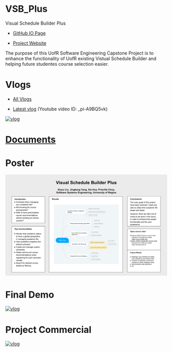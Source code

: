 # VSB_Plus

Visual Schedule Builder Plus

- [GitHub IO Page](https://yang242j.github.io/VSB_Plus)

- [Project Website](http://15.223.123.122)

The purpose of this UofR Software Engineering Capstone Project is to enhance the functionality of UofR existing Vistual Schedule Builder and helping future studentes course selection easier.

# Vlogs

- [All Vlogs](Document/Presentation%20%26%20Meetings/Vlogs)

- [Latest vlog](https://www.youtube.com/watch?v=_pi-A9BQ5vk) (Youtube video ID: _pi-A9BQ5vk)

[![vlog](https://img.youtube.com/vi/_pi-A9BQ5vk/0.jpg)](https://www.youtube.com/watch?v=_pi-A9BQ5vk)

# [Documents](/Document)

# Poster
![Poster](Document/Images%20&%20Design/SSE%20Group%206%20Poster.png)

# Final Demo
[![vlog](https://img.youtube.com/vi/QqQgsT5yhkw/0.jpg)](https://youtu.be/QqQgsT5yhkw)

# Project Commercial
[![vlog](https://img.youtube.com/vi/VtX2HNYYPvA/0.jpg)](https://youtu.be/VtX2HNYYPvA)




